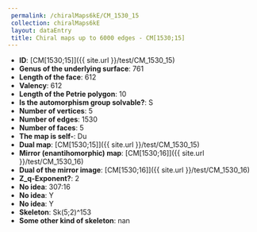 ```yaml
--- 
 permalink: /chiralMaps6kE/CM_1530_15 
 collection: chiralMaps6kE
 layout: dataEntry
 title: Chiral maps up to 6000 edges - CM[1530;15]
---
```


- **ID**: [CM[1530;15]]({{ site.url }}/test/CM_1530_15)
- **Genus of the underlying surface**: 761
- **Length of the face**: 612
- **Valency**: 612
- **Length of the Petrie polygon**: 10
- **Is the automorphism group solvable?**: S
- **Number of vertices**: 5
- **Number of edges**: 1530
- **Number of faces**: 5
- **The map is self-**: Du
- **Dual map**: [CM[1530;15]]({{ site.url }}/test/CM_1530_15)
- **Mirror (enantihomorphic) map**: [CM[1530;16]]({{ site.url }}/test/CM_1530_16)
- **Dual of the mirror image**: [CM[1530;16]]({{ site.url }}/test/CM_1530_16)
- **Z_q-Exponent?**: 2
- **No idea**:  307:16
- **No idea**: Y
- **No idea**: Y
- **Skeleton**: Sk(5;2)^153
- **Some other kind of skeleton**: nan
